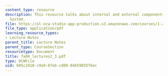 ```yaml
---
content_type: resource
description: This resource talks about internal and external components of a Transportation
  System.
file: https://ol-ocw-studio-app-production.s3.amazonaws.com/courses/1-221j-transportation-systems-fall-2004/605c2418c9a96febcd0884b59035f6ec_fa04_lectures2_3.pdf
file_type: application/pdf
learning_resource_types:
- Lecture Notes
parent_title: Lecture Notes
parent_type: CourseSection
resourcetype: Document
title: fa04_lectures2_3.pdf
type: OCWFile
uid: 605c2418-c9a9-6feb-cd08-84b59035f6ec
---
```

